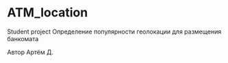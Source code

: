 # ATM_location
Student project 
Определение популярности геолокации для размещения банкомата

Автор Артём Д.
